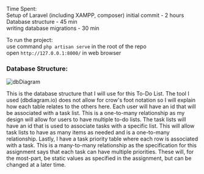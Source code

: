 Time Spent:<br/>
Setup of Laravel (including XAMPP, composer) initial commit - 2 hours<br/>
Database structure - 45 min<br/>
writing database migrations - 30 min<br/>

To run the project:<br/>
use command `php artisan serve` in the root of the repo<br/>
open `http://127.0.0.1:8000/` in web browser

### Database Structure:<br/>
![dbDiagram](https://user-images.githubusercontent.com/35579966/108248438-d8cb6580-7121-11eb-93b3-74787a561188.PNG)<br/>

This is the database structure that I will use for this To-Do List. The tool I used (dbdiagram.io) does not allow for
crow's foot notation so I will explain how each table relates to the others here. Each user will have an id that will
be associated with a task list. This is a one-to-many relationship as my design will allow for users to have multiple
to-do lists. The task lists will have an id that is used to associate tasks with a specific list. This will allow task
lists to have as many items as needed and is a one-to-many relationship. Lastly, I have a task priority table where each
row is associated with a task. This is a many-to-many relationship as the specification for this assignment says that
each task can have multiple priorities. These will, for the most-part, be static values as specified in the assignment,
but can be changed at a later time.
